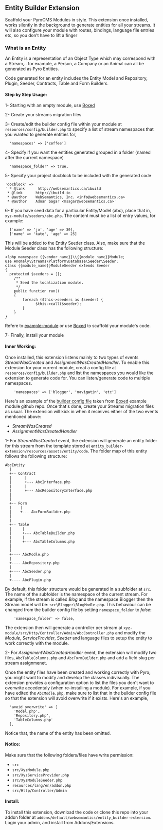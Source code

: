## Entity Builder Extension

Scaffold your PyroCMS Modules in style. This extension once installed, works silently in the background to generate entities for all your streams. It will also configure your module with routes, bindings, language file entries etc, so you don't have to lift a finger

### What is an Entity

An Entity is a representation of an Object Type which may correspond with a Stream,.. for example, a Person, a Company or an Animal can all be generated as Pyro Entities. 

Code generated for an entity includes the Entity Model and Repository, Plugin, Seeder, Contracts, Table and Form Builders.

#### Step by Step Usage:

1- Starting with an empty module, use [Boxed](http://websemantics.github.io/boxed)

2- Create your streams migration files

3- Create/edit the builder config file within your module at `resources/config/builder.php` to specify a list of stream namespaces that you wanted to generate entities for,

```
  'namespaces' => ['coffee']
```

4- Specify if you want the entities generated grouped in a folder (named after the current namespace)

```
  'namespace_folder' => true,
```

5- Specify your project docblock to be included with the generated code
```
'docblock' =>
' * @link      http://websemantics.ca/ibuild
 * @link      http://ibuild.io
 * @author    WebSemantics, Inc. <info@websemantics.ca>
 * @author    Adnan Sagar <msagar@websemantics.ca>'
```

6- If you have seed data for a particular Entity/Model (abc), place that in, `xyz-module/seeders/abc.php`. The content must be a list of entry values, for example:

```
  ['name' => 'jo', 'age' => 30], 
  ['name' => 'kate', 'age' => 25]
```

This will be added to the Entity Seeder class. Also, make sure that the Module Seeder class has the following structure:

```
<?php namespace {{vendor_name}}\\{{module_name}}Module;
use Anomaly\Streams\Platform\Database\Seeder\Seeder;
class {{module_name}}ModuleSeeder extends Seeder
{
  protected $seeders = [];
    /**
     * Seed the localization module.
     */
    public function run()
    {   
        foreach ($this->seeders as $seeder) {
              $this->call($seeder);
        }             
    }
}
```

Refere to [example-module](https://github.com/websemantics/example-module)  or use [Boxed](http://websemantics.github.io/boxed/) to scaffold your module's code.

7- Finally, install your module

#### Inner Working:

Once installed, this extension listens mainly to two types of events *StreamWasCreated* and *AssignmentWasCreatedHandler*. To enable this extension for your current module, creat a config file at `resources/config/builder.php` and list the namespaces you would like the extension to generate code for. You can listen/generate code to multiple namespaces.

```
    'namespaces' => ['blogger', 'navigatin', 'etc']
```

Here's an example of the [builder config file](https://github.com/websemantics/example-module/blob/master/resources/config/builder.php) taken from [Boxed](http://websemantics.github.io/boxed) example module github repo. Once that's done, create your Streams migration files as usual. The extension will kick in when it recieives either of the two events mentioned above:

- *StreamWasCreated*
- *AssignmentWasCreatedHandler* 

1- For *StreamWasCreated* event, the extension will generate an entity folder for this stream from the template stored at `entity_builder-extension/resources/assets/entity/code`. The folder map of this entity follows the following structure:

```
AbcEntity
  |
  +-- Contract
  |      |
  |      +--- AbcInterface.php
  |      |
  |      +--- AbcRepositoryInterface.php
  |
  |
  +-- Form
  |    |
  |    +--- AbcFormBuilder.php
  |
  |
  +-- Table
  |     |
  |     +--- AbcTableBuilder.php
  |     |
  |     +--- AbcTableColumns.php
  |
  |
  +---- AbcModle.php
  |
  +---- AbcRepository.php
  |
  +---- AbcSeeder.php
  |
  +---- AbcPlugin.php
```

By default, this folder structure would be generated in a subfolder at `src`. The name of the subfolder is the namespace of the current stream. For example, if the stream is called *Blog* and the namespace Blogger then the Stream model will be: `src\Blogger\BlogModle.php`. This behaviour can be changed from the builder config file by setting `namespace_folder` to *false*:

```
    'namespace_folder' => false,
```

The extension then will generate a controller per stream at `xyz-module/src/Http/Controller/Admin/AbcController.php` and modify the *Module*, *ServiceProvider*, *Seeder* and language files to setup the entity to work correctly with the module. 

2- For *AssignmentWasCreatedHandler* event, the extension will modify two files, `AbcTableColumns.php` and `AbcFormBuilder.php` and add a field slug per stream assignmenet.

Once the entity files have been created and working correctly with Pyro, you might want to modify and develop the classes indivisually. The extension provides a configuration option to list the files you don't want to overwrite accedentaly (when re-installing a module). For example, if you have edited the `AbcModle.php`, make sure to list that in the builder config file so that the extension will avoid overwrite if it exists. Here's an example, 

```
  'avoid_overwrite' => [
    'Model.php',
    'Repository.php',
    'TableColumns.php'
  ],
```

Notice that, the name of the entity has been omitted.


#### Notice:

Make sure that the following folders/files have write permission:

- `src` 
- `src/XyzModule.php`
- `src/XyzServiceProvider.php`
- `src/XyzModuleSeeder.php` 
- `resources/lang/en/addon.php`
- `src/Http/Controller/Admin`

#### Install:

To install this extension, download the code or clone this repo into your addon folder at 
`addons/default/websemantics/entity_builder-extension`. Login your admin, and install from Addons/Extensions.